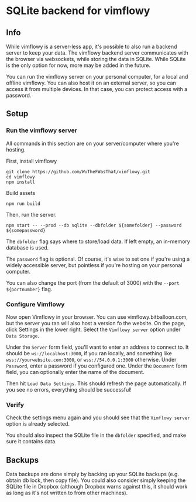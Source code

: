 # SQLite backend for vimflowy

## Info

While vimflowy is a server-less app, it's possible to also run a backend server to keep your data.
The vimflowy backend server communicates with the browser via websockets, while storing the data in SQLite.
While SQLite is the only option for now, more may be added in the future.

You can run the vimflowy server on your personal computer, for a local and offline vimflowy.
You can also host it on an external server, so you can access it from multiple devices.  In that case, you can protect access with a password.

## Setup

### Run the vimflowy server

All commands in this section are on your server/computer where you're hosting.

First, install vimflowy

    git clone https://github.com/WuTheFWasThat/vimflowy.git
    cd vimflowy
    npm install

Build assets

    npm run build

Then, run the server.

    npm start -- --prod --db sqlite --dbfolder ${somefolder} --password ${somepassword}

The `dbfolder` flag says where to store/load data.  If left empty, an in-memory database is used.

The `password` flag is optional.  Of course, it's wise to set one if you're using a widely accessible server, but pointless if you're hosting on your personal computer.

You can also change the port (from the default of 3000) with the `--port ${portnumber}` flag.

### Configure Vimflowy

Now open Vimflowy in your browser.
You can use vimflowy.bitballoon.com, but the server you ran will also host a version fo the website.
On the page, click Settings in the lower right.
Select the `Vimflowy server` option under `Data Storage`.

Under the `Server` form field, you'll want to enter an address to connect to.  It should be `ws://localhost:3000`, if you ran locally, and something like `wss://yourwebsite.com:3000`, or `wss://54.0.0.1:3000` otherwise.
Under `Password`, enter a password if you configured one.
Under the `Document` form field, you can optionally enter the name of the document.

Then hit `Load Data Settings`.
This should refresh the page automatically.
If you see no errors, everything should be successful!

### Verify

Check the settings menu again and you should see that the `Vimflowy server` option is already selected.

You should also inspect the SQLite file in the `dbfolder` specified, and make sure it contains data.

## Backups

Data backups are done simply by backing up your SQLite backups (e.g. obtain db lock, then copy file).
You could also consider simply keeping the SQLite file in Dropbox (although Dropbox warns against this, it should work as long as it's not written to from other machines).
